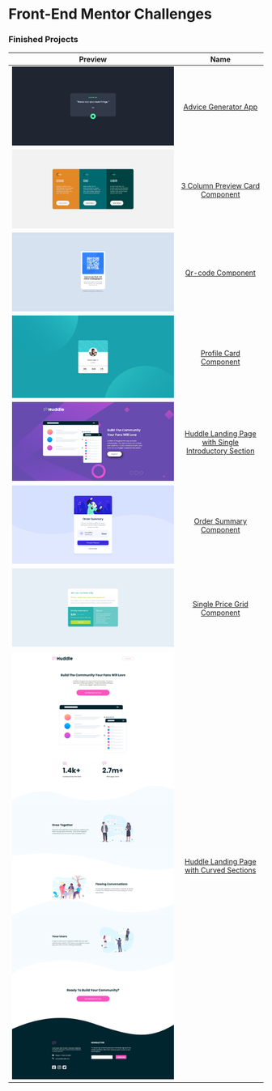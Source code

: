 # Front-End Mentor Challenges


### Finished Projects

**Preview** | **Name**
:---: | :---:
![Advice Generator App](./assets/advice-generator.jpeg) | [Advice Generator App](./advice-generator-app/)
![3 Column Preview Card Component](./assets/three-col.jpeg) | [3 Column Preview Card Component](./3-column-preview-card-component/)
![Qr-code Component](./assets/qrcode.jpeg) | [Qr-code Component](./qr-code-component/)
![Profile Card Component](./assets/profile-card.jpeg) | [Profile Card Component](./profile-card-component/)
![Huddle Landing Page with Single Introductory Section](./assets/huddle-landing.jpeg) | [Huddle Landing Page with Single Introductory Section](./huddle-landing-page-with-single-introductory-section/)
![Order Summary Component](./assets/order-summary.jpeg) | [Order Summary Component](./order-summary-component/)
![Single Price Grid Component](./assets/single-price-card.jpeg) | [Single Price Grid Component](./single-price-grid-component/)
![Huddle Landing Page with Curved Sections](./assets/huddle-landing-curved-section.jpeg) | [Huddle Landing Page with Curved Sections](./huddle-landing-page-with-curved-sections/)